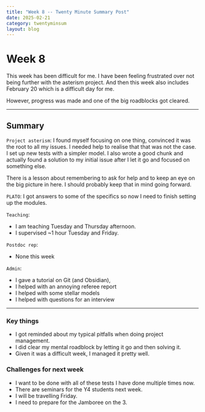 ```yaml
---
title: "Week 8 -- Twenty Minute Summary Post"
date: 2025-02-21
category: twentyminsum
layout: blog
---
```

# Week 8
This week has been difficult for me.
I have been feeling frustrated over not being further with the asterism project. 
And then this week also includes February 20 which is a difficult day for me.

However, progress was made and one of the big roadblocks got cleared.

---
## Summary
`Project asterism`: I found myself focusing on one thing, convinced it was the root to all my issues.
I needed help to realise that that was not the case. I set up new tests with a simpler model.
I also wrote a good chunk and actually found a solution to my initial issue after I let it go and focused on something else.

There is a lesson about remembering to ask for help and to keep an eye on the big picture in here.
I should probably keep that in mind going forward.

`PLATO`: I got answers to some of the specifics so now I need to finish setting up the modules.

`Teaching`:
- I am teaching Tuesday and Thursday afternoon.
- I supervised ~1 hour Tuesday and Friday.

`Postdoc rep`:
- None this week

`Admin`:
- I gave a tutorial on Git (and Obsidian),
- I helped with an annoying referee report
- I helped with some stellar models
- I helped with questions for an interview

---

### Key things
- I got reminded about my typical pitfalls when doing project management.
- I did clear my mental roadblock by letting it go and then solving it.
- Given it was a difficult week, I managed it pretty well.

### Challenges for next week
- I want to be done with all of these tests I have done multiple times now.
- There are seminars for the Y4 students next week.
- I will be travelling Friday. 
- I need to prepare for the Jamboree on the 3.
